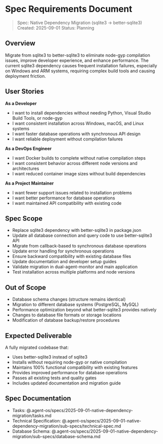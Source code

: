 # Spec Requirements Document

> Spec: Native Dependency Migration (sqlite3 → better-sqlite3)
> Created: 2025-09-01
> Status: Planning

## Overview

Migrate from sqlite3 to better-sqlite3 to eliminate node-gyp compilation issues, improve developer experience, and enhance performance. The current sqlite3 dependency causes frequent installation failures, especially on Windows and ARM systems, requiring complex build tools and causing deployment friction.

## User Stories

**As a Developer**
- I want to install dependencies without needing Python, Visual Studio Build Tools, or node-gyp
- I want consistent installation across Windows, macOS, and Linux systems
- I want faster database operations with synchronous API design
- I want reliable deployment without compilation failures

**As a DevOps Engineer**  
- I want Docker builds to complete without native compilation steps
- I want consistent behavior across different node versions and architectures
- I want reduced container image sizes without build dependencies

**As a Project Maintainer**
- I want fewer support issues related to installation problems
- I want better performance for database operations
- I want maintained API compatibility with existing code

## Spec Scope

- Replace sqlite3 dependency with better-sqlite3 in package.json
- Update all database connection and query code to use better-sqlite3 API
- Migrate from callback-based to synchronous database operations
- Update error handling for synchronous operations
- Ensure backward compatibility with existing database files
- Update documentation and developer setup guides
- Validate migration in dual-agent-monitor and main application
- Test installation across multiple platforms and node versions

## Out of Scope

- Database schema changes (structure remains identical)
- Migration to different database systems (PostgreSQL, MySQL)
- Performance optimization beyond what better-sqlite3 provides natively
- Changes to database file formats or storage locations
- Modification of database backup/restore procedures

## Expected Deliverable

A fully migrated codebase that:
- Uses better-sqlite3 instead of sqlite3
- Installs without requiring node-gyp or native compilation
- Maintains 100% functional compatibility with existing features
- Provides improved performance for database operations
- Passes all existing tests and quality gates
- Includes updated documentation and migration guide

## Spec Documentation

- Tasks: @.agent-os/specs/2025-09-01-native-dependency-migration/tasks.md
- Technical Specification: @.agent-os/specs/2025-09-01-native-dependency-migration/sub-specs/technical-spec.md
- Database Schema: @.agent-os/specs/2025-09-01-native-dependency-migration/sub-specs/database-schema.md